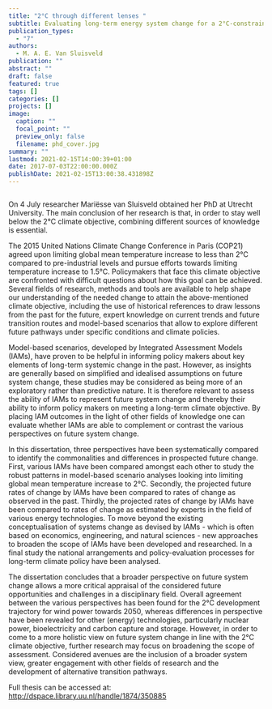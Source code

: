 ```yaml
---
title: "2°C through different lenses "
subtitle: Evaluating long-term energy system change for a 2°C-constrained world
publication_types:
  - "7"
authors:
  - M. A. E. Van Sluisveld
publication: ""
abstract: ""
draft: false
featured: true
tags: []
categories: []
projects: []
image:
  caption: ""
  focal_point: ""
  preview_only: false
  filename: phd_cover.jpg
summary: ""
lastmod: 2021-02-15T14:00:39+01:00
date: 2017-07-03T22:00:00.000Z
publishDate: 2021-02-15T13:00:38.431898Z
---
```

<!--StartFragment-->

![]()

On 4 July researcher Mariësse van Sluisveld obtained her PhD at Utrecht University. The main conclusion of her research is that, in order to stay well below the 2°C climate objective, combining different sources of knowledge is essential.

The 2015 United Nations Climate Change Conference in Paris (COP21) agreed upon limiting global mean temperature increase to less than 2°C compared to pre-industrial levels and pursue efforts towards limiting temperature increase to 1.5°C. Policymakers that face this climate objective are confronted with difficult questions about how this goal can be achieved. Several fields of research, methods and tools are available to help shape our understanding of the needed change to attain the above-mentioned climate objective, including the use of historical references to draw lessons from the past for the future, expert knowledge on current trends and future transition routes and model-based scenarios that allow to explore different future pathways under specific conditions and climate policies.  

Model-based scenarios, developed by Integrated Assessment Models (IAMs), have proven to be helpful in informing policy makers about key elements of long-term systemic change in the past. However, as insights are generally based on simplified and idealised assumptions on future system change, these studies may be considered as being more of an exploratory rather than predictive nature. It is therefore relevant to assess the ability of IAMs to represent future system change and thereby their ability to inform policy makers on meeting a long-term climate objective. By placing IAM outcomes in the light of other fields of knowledge one can evaluate whether IAMs are able to complement or contrast the various perspectives on future system change.  

In this dissertation, three perspectives have been systematically compared to identify the commonalities and differences in prospected future change. First, various IAMs have been compared amongst each other to study the robust patterns in model-based scenario analyses looking into limiting global mean temperature increase to 2°C. Secondly, the projected future rates of change by IAMs have been compared to rates of change as observed in the past. Thirdly, the projected rates of change by IAMs have been compared to rates of change as estimated by experts in the field of various energy technologies. To move beyond the existing conceptualisation of systems change as devised by IAMs - which is often based on economics, engineering, and natural sciences - new approaches to broaden the scope of IAMs have been developed and researched. In a final study the national arrangements and policy-evaluation processes for long-term climate policy have been analysed.  

The dissertation concludes that a broader perspective on future system change allows a more critical appraisal of the considered future opportunities and challenges in a disciplinary field. Overall agreement between the various perspectives has been found for the 2°C development trajectory for wind power towards 2050, whereas differences in perspective have been revealed for other (energy) technologies, particularly nuclear power, bioelectricity and carbon capture and storage. However, in order to come to a more holistic view on future system change in line with the 2°C climate objective, further research may focus on broadening the scope of assessment. Considered avenues are the inclusion of a broader system view, greater engagement with other fields of research and the development of alternative transition pathways.



Full thesis can be accessed at: <http://dspace.library.uu.nl/handle/1874/350885>

<!--EndFragment-->